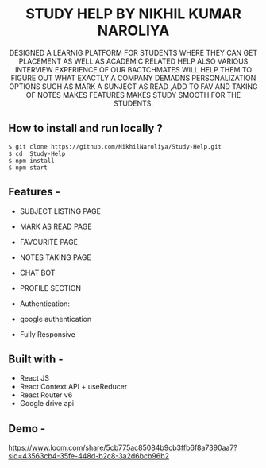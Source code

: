 <div align="center">
  
# STUDY HELP BY NIKHIL KUMAR NAROLIYA
  DESIGNED A LEARNIG PLATFORM FOR STUDENTS WHERE THEY CAN GET PLACEMENT AS WELL AS ACADEMIC RELATED HELP ALSO VARIOUS INTERVIEW EXPERIENCE OF OUR BACTCHMATES WILL HELP THEM TO FIGURE OUT WHAT EXACTLY A COMPANY DEMADNS PERSONALIZATION OPTIONS SUCH AS MARK A SUNJECT AS READ ,ADD TO FAV AND TAKING OF  NOTES MAKES FEATURES MAKES STUDY SMOOTH FOR THE STUDENTS.
</div>

## **How to install and run locally ?**

```
$ git clone https://github.com/NikhilNaroliya/Study-Help.git
$ cd  Study-Help
$ npm install
$ npm start
```
## **Features -**

 - SUBJECT LISTING PAGE
 - MARK AS READ PAGE
 - FAVOURITE PAGE
 - NOTES TAKING PAGE
 - CHAT BOT
 - PROFILE SECTION
 
 - Authentication:
 - google authentication
 - Fully Responsive

## **Built with -**

- React JS
- React Context API + useReducer
- React Router v6
- Google drive api 

## **Demo  -**
https://www.loom.com/share/5cb775ac85084b9cb3ffb6f8a7390aa7?sid=43563cb4-35fe-448d-b2c8-3a2d6bcb96b2



